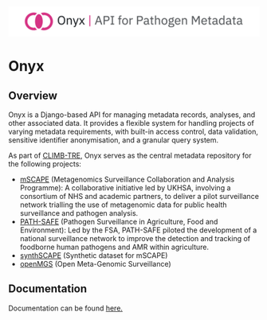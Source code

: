 ![Onyx Banner Image](images/onyx.png)

# Onyx

## Overview

Onyx is a Django-based API for managing metadata records, analyses, and other associated data. It provides a flexible system for handling projects of varying metadata requirements, with built-in access control, data validation, sensitive identifier anonymisation, and a granular query system.

As part of [CLIMB-TRE](https://climb-tre.github.io/), Onyx serves as the central metadata repository for the following projects:

- [mSCAPE](https://mscape.climb.ac.uk/) (Metagenomics Surveillance Collaboration and Analysis Programme): A collaborative initiative led by UKHSA, involving a consortium of NHS and academic partners, to deliver a pilot surveillance network trialling the use of metagenomic data for public health surveillance and pathogen analysis.
- [PATH-SAFE](https://www.food.gov.uk/our-work/pathogen-surveillance-in-agriculture-food-and-environment-path-safe-programme) (Pathogen Surveillance in Agriculture, Food and Environment): Led by the FSA, PATH-SAFE piloted the development of a national surveillance network to improve the detection and tracking of foodborne human pathogens and AMR within agriculture.
- [synthSCAPE](https://climb-tre.github.io/synthscape/) (Synthetic dataset for mSCAPE)
- [openMGS](https://climb-tre.github.io/openmgs/) (Open Meta-Genomic Surveillance)

## Documentation

Documentation can be found [here.](docs)
